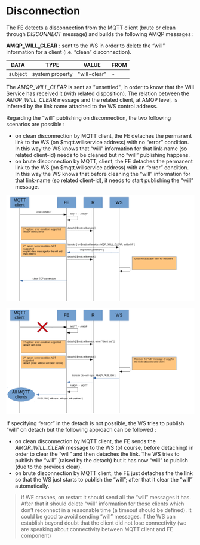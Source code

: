 # Disconnection

The FE detects a disconnection from the MQTT client (brute or clean through _DISCONNECT_ message) and builds the following AMQP messages :

**AMQP_WILL_CLEAR** : sent to the WS in order to delete the “will” information for a client (i.e. “clean” disconnection).

| DATA | TYPE | VALUE | FROM |
| ---- | ---- | ----- | ---- |
| subject | system property | "will-clear" | - |

The _AMQP_WILL_CLEAR_ is sent as "unsettled", in order to know that the Will Service has received it (with related disposition).
The relation between the _AMQP_WILL_CLEAR_ message and the related client, at AMQP level, is inferred by the link name attached to the WS control address.

Regarding the “will” publishing on disconnection, the two following scenarios are possible :

* on clean disconnection by MQTT client, the FE detaches the permanent link to the WS (on $mqtt.willservice address) with no “error” condition. In this way the WS knows that “will” information for that link-name (so related client-id) needs to be cleaned but no “will” publishing happens.
* on brute disconnection by MQTT, client, the FE detaches the permanent link to the WS (on $mqtt.willservice address) with an “error” condition. In this way the WS knows that before cleaning the “will” information for that link-name (so related client-id), it needs to start publishing the “will” message.

![Disconnect](../images/05_disconnect.png)

![Brute Disconnect](../images/06_brute_disconnection.png)

If specifying “error” in the detach is not possible, the WS tries to publish “will” on detach but the following approach can be followed :

* on clean disconnection by MQTT client, the FE sends the _AMQP_WILL_CLEAR_ message to the WS (of course, before detaching) in order to clear the “will” and then detaches the link. The WS tries to publish the “will” (raised by the detach) but it has now “will” to publish (due to the previous clear).
* on brute disconnection by MQTT client, the FE just detaches the the link so that the WS just starts to publish the “will”; after that it clear the “will” automatically.

> if WE crashes, on restart it should send 	all the “will” messages it has. After that it should delete “will” information for those clients which don’t reconnect in a reasonable time (a timeout should be defined). It could be good to avoid sending “will” messages. if the WS can establish beyond doubt that the client did not lose connectivity (we are speaking about connectivity between MQTT client and FE component)
